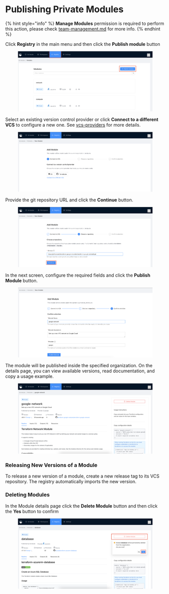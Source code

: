 # Publishing Private Modules

{% hint style="info" %}
**Manage Modules** permission is required to perform this action, please check [team-management.md](../organizations/team-management.md "mention") for more info.
{% endhint %}

Click **Registry** in the main menu and then click the **Publish module** button

<figure><img src="../../.gitbook/assets/image (72).png" alt=""><figcaption></figcaption></figure>

Select an existing version control provider or click **Connect to a different VCS** to configure a new one. See [vcs-providers](../vcs-providers/ "mention") for more details.

<figure><img src="../../.gitbook/assets/image (69).png" alt=""><figcaption></figcaption></figure>

Provide the git repository URL and click the **Continue** button.

<figure><img src="../../.gitbook/assets/image (74).png" alt=""><figcaption></figcaption></figure>

In the next screen, configure the required fields and click the **Publish Module** button.&#x20;

<figure><img src="../../.gitbook/assets/image (67).png" alt=""><figcaption></figcaption></figure>

The module will be published inside the specified organization. On the details page, you can view available versions, read documentation, and copy a usage example.

<figure><img src="../../.gitbook/assets/image (68).png" alt=""><figcaption></figcaption></figure>

### Releasing New Versions of a Module <a href="#releasing-new-versions-of-a-module" id="releasing-new-versions-of-a-module"></a>

To release a new version of a module, create a new release tag to its VCS repository. The registry automatically imports the new version.

### Deleting Modules <a href="#deleting-versions-and-modules" id="deleting-versions-and-modules"></a>

In the Module details page click the **Delete Module** button and then click the **Yes** button to confirm

<figure><img src="../../.gitbook/assets/image (75).png" alt=""><figcaption></figcaption></figure>
